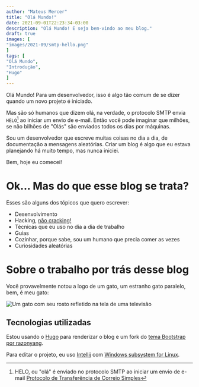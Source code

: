```yaml
---
author: "Mateus Mercer"
title: "Olá Mundo!"
date: 2021-09-01T22:23:34-03:00
description: "Olá Mundo! E seja bem-vindo ao meu blog."
draft: true
images: [
"images/2021-09/smtp-hello.png"
]
tags: [
"Olá Mundo",
"Introdução",
"Hugo"
]
---
```


Olá Mundo! Para um desenvolvedor, isso é algo tão comum de se dizer quando um novo projeto é iniciado.

Mas são só humanos que dizem olá, na verdade, o protocolo SMTP envia `HELO`[^1] ao iniciar um envio de e-mail.
Então você pode imaginar que milhões, se não bilhões de "Olás" são enviados todos os dias por máquinas.

[^1]: HELO, ou "olá" é enviado no protocolo SMTP ao iniciar um envio de e-mail [Protocolo de Transferência de Correio Simples](https://pt.wikipedia.org/wiki/Simple_Mail_Transfer_Protocol)

Sou um desenvolvedor que escreve muitas coisas no dia a dia, de documentação a mensagens aleatórias.
Criar um blog é algo que eu estava planejando há muito tempo, mas nunca iniciei.

Bem, hoje eu comecei!

# Ok... Mas do que esse blog se trata?

Esses são alguns dos tópicos que quero escrever:
* Desenvolvimento
* Hacking, [não cracking!](http://www.catb.org/hacker-emblem/)
* Técnicas que eu uso no dia a dia de trabalho
* Guias
* Cozinhar, porque sabe, sou um humano que precia comer as vezes
* Curiosidades aleatórias

# Sobre o trabalho por trás desse blog

Você provavelmente notou a logo de um gato, um estranho gato paralelo, bem, é meu gato:

![Um gato com seu rosto refletido na tela de uma televisão](/images/2021-09/pinky.png#center "Pinky")

## Tecnologias utilizadas

Estou usando o [Hugo](https://gohugo.io/) para renderizar o blog e um fork do [tema Bootstrap por razonyang](https://github.com/razonyang/hugo-theme-bootstrap).

Para editar o projeto, eu uso [Intellij](https://www.jetbrains.com/idea/) com [Windows subsystem for Linux](https://docs.microsoft.com/en-us/windows/wsl/install-win10).
